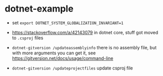 # dotnet-example


- set `export DOTNET_SYSTEM_GLOBALIZATION_INVARIANT=1`

- https://stackoverflow.com/a/42143079 in dotnet core, stuff got moved to `.csproj` files

- `dotnet-gitversion /updateassemblyinfo` there is no assembly file, but with more arguments you can get it, see <https://gitversion.net/docs/usage/command-line>

- `dotnet-gitversion /updateprojectfiles` update csproj file